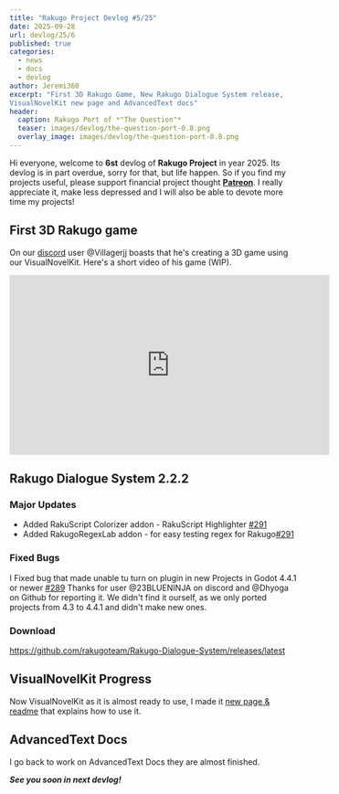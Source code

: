 ```yaml
---
title: "Rakugo Project Devlog #5/25"
date: 2025-09-28
url: devlog/25/6
published: true
categories:
  - news
  - docs
  - devlog
author: Jeremi360
excerpt: "First 3D Rakugo Game, New Rakugo Dialogue System release,
VisualNovelKit new page and AdvancedText docs"
header:
  caption: Rakugo Port of *"The Question"*
  teaser: images/devlog/the-question-port-0.8.png
  overlay_image: images/devlog/the-question-port-0.8.png
---
```


Hi everyone, welcome to **6st** devlog of **Rakugo Project** in year 2025.
Its devlog is in part overdue, sorry for that, but life happen.
So if you find my projects useful, please support financial project thought **[Patreon]**.
I really appreciate it, make less depressed and I will also be able to devote more time my projects!

## First 3D Rakugo game

On our [discord] user @Villagerjj boasts that he's creating a 3D game using our VisualNovelKit. 
Here's a short video of his game (WIP).
<iframe width="560" height="315" src="https://www.youtube.com/embed/5MNDaTQAB9k?si=4dqOyRLgYMDmrrl4" title="YouTube video player" frameborder="0" allow="accelerometer; autoplay; clipboard-write; encrypted-media; gyroscope; picture-in-picture; web-share" referrerpolicy="strict-origin-when-cross-origin" allowfullscreen></iframe> 

## Rakugo Dialogue System 2.2.2

### Major Updates

- Added RakuScript Colorizer addon - RakuScript Highlighter [#291]
- Added RakugoRegexLab addon - for easy testing regex for Rakugo[#291]

### Fixed Bugs

I Fixed bug that made unable tu turn on plugin in new Projects in Godot 4.4.1 or newer [#289]
Thanks for user @23BLUENINJA on discord and @Dhyoga on Github for reporting it.
We didn't find it ourself, as we only ported projects from 4.3 to 4.4.1 and didn't make new ones.

### Download

<https://github.com/rakugoteam/Rakugo-Dialogue-System/releases/latest>

## VisualNovelKit Progress

Now VisualNovelKit as it is almost ready to use, 
I made it [new page & readme](/kits/visual-novel-kit) that explains how to use it.

## AdvancedText Docs

I go back to work on AdvancedText Docs they are almost finished.

_**See you soon in next devlog!**_

[RakugoNodes]: /addons/rakugo-nodes
[AdvancedText]: /addons/advanced-text
[Patreon]: https://www.patreon.com/rakguoteam
[discord]: https://discord.gg/K9gvjdg
[RDS]: /rakugo-dialogue-system
[#291]: https://github.com/rakugoteam/Rakugo-Dialogue-System/pull/291
[#289]: https://github.com/rakugoteam/Rakugo-Dialogue-System/issues/289

